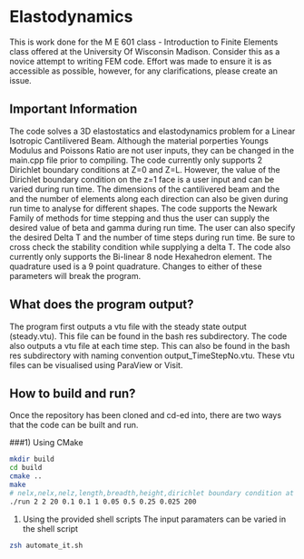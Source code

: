 # Elastodynamics
This is work done for the M E 601 class - Introduction to Finite Elements class offered at the University Of Wisconsin Madison. Consider this as a novice attempt to writing FEM code. Effort was made to ensure it is as accessible as possible, however, for any clarifications, please create an issue.

## Important Information
The code solves a 3D elastostatics and elastodynamics problem for a Linear Isotropic Cantilivered Beam. Although the material porperties Youngs Modulus and Poissons Ratio are not user inputs, they can be changed in the main.cpp file prior to compiling. The code currently only supports 2 Dirichlet boundary conditions at Z=0 and Z=L. However, the value of the Dirichlet boundary condition on the z=1 face is a user input and can be varied during run time. The dimensions of the cantilivered beam and the and the number of elements along each direction can also be given during run time to analyse for different shapes.
The code supports the Newark Family of methods for time stepping and thus the user can supply the desired value of beta and gamma during run time. The user can also specify the desired Delta T and the number of time steps during run time. Be sure to cross check the stability condition while supplying a delta T.
The code also currently only supports the Bi-linear 8 node Hexahedron element. The quadrature used is a 9 point quadrature. Changes to either of these parameters will break the program.

## What does the program output?
The program first outputs a vtu file with the steady state output (steady.vtu). This file can be found in the bash res subdirectory. The code also outputs a vtu file at each time step. This can also be found in the bash res subdirectory with naming convention output_TimeStepNo.vtu. These vtu files can be visualised using ParaView or Visit.

## How to build and run?
Once the repository has been cloned and cd-ed into, there are two ways that the code can be built and run.

###1) Using CMake
```bash
mkdir build
cd build
cmake ..
make
# nelx,nelx,nelz,length,breadth,height,dirichlet boundary condition at Z=1,gamma,beta,delta T,Number of timesteps
./run 2 2 20 0.1 0.1 1 0.05 0.5 0.25 0.025 200
```
1) Using the provided shell scripts
The input paramaters can be varied in the shell script
```bash
zsh automate_it.sh
```
